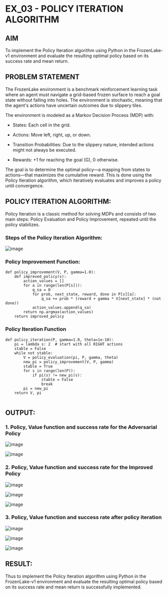 # EX_03 - POLICY ITERATION ALGORITHM

## AIM

To implement the Policy Iteration algorithm using Python in the FrozenLake-v1 environment and evaluate the resulting optimal policy based on its success rate and mean return.

## PROBLEM STATEMENT

The FrozenLake environment is a benchmark reinforcement learning task where an agent must navigate a grid-based frozen surface to reach a goal state without falling into holes. The environment is stochastic, meaning that the agent's actions have uncertain outcomes due to slippery tiles.

The environment is modeled as a Markov Decision Process (MDP) with:

- States: Each cell in the grid.

- Actions: Move left, right, up, or down.

- Transition Probabilities: Due to the slippery nature, intended actions might not always be executed.

- Rewards: +1 for reaching the goal (G), 0 otherwise.

The goal is to determine the optimal policy—a mapping from states to actions—that maximizes the cumulative reward. This is done using the Policy Iteration algorithm, which iteratively evaluates and improves a policy until convergence.

## POLICY ITERATION ALGORITHM:

Policy Iteration is a classic method for solving MDPs and consists of two main steps: Policy Evaluation and Policy Improvement, repeated until the policy stabilizes.

### Steps of the Policy Iteration Algorithm:

![image](https://github.com/user-attachments/assets/9f731f3b-cfac-4400-989f-2a3a585465ad)


### Policy Improvement Function:

```
def policy_improvement(V, P, gamma=1.0):
    def improved_policy(s):
        action_values = []
        for a in range(len(P[s])):
            q_sa = 0
            for prob, next_state, reward, done in P[s][a]:
                q_sa += prob * (reward + gamma * V[next_state] * (not done))
            action_values.append(q_sa)
        return np.argmax(action_values)
    return improved_policy

```

### Policy Iteration Function

```
def policy_iteration(P, gamma=1.0, theta=1e-10):
    pi = lambda s: 2  # start with all RIGHT actions
    stable = False
    while not stable:
        V = policy_evaluation(pi, P, gamma, theta)
        new_pi = policy_improvement(V, P, gamma)
        stable = True
        for s in range(len(P)):
            if pi(s) != new_pi(s):
                stable = False
                break
        pi = new_pi
    return V, pi
     
```

## OUTPUT:
### 1. Policy, Value function and success rate for the Adversarial Policy


![image](https://github.com/user-attachments/assets/14683505-0333-45c8-a14a-5193dc938a07)



![image](https://github.com/user-attachments/assets/13e268c7-0030-4695-9f54-d21985141e69)



### 2. Policy, Value function and success rate for the Improved Policy


![image](https://github.com/user-attachments/assets/38b43c0a-6d66-48c9-9258-9b148563a654)


![image](https://github.com/user-attachments/assets/32eb3558-b78a-4ad5-b24c-794d5cd49ce8)


![image](https://github.com/user-attachments/assets/37812cb1-2747-4ba3-8f84-d8f9d8808162)



### 3. Policy, Value function and success rate after policy iteration


![image](https://github.com/user-attachments/assets/8e65056d-182c-44d3-b69d-4f35809c5a1c)


![image](https://github.com/user-attachments/assets/62a27706-8e00-4656-a485-2e2dc615923c)

![image](https://github.com/user-attachments/assets/3975e622-96d0-4f79-bbeb-0b01d90b2438)


## RESULT:

Thus to implement the Policy Iteration algorithm using Python in the FrozenLake-v1 environment and evaluate the resulting optimal policy based on its success rate and mean return is successfully implemented.
